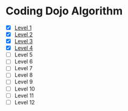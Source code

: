 # Coding Dojo Algorithm

- [x] [Level 1](level-1.md)
- [x] [Level 2](level-2.md)
- [x] [Level 3](level-3.md)
- [x] [Level 4](level-4.md)
- [ ] Level 5
- [ ] Level 6
- [ ] Level 7
- [ ] Level 8
- [ ] Level 9
- [ ] Level 10
- [ ] Level 11
- [ ] Level 12
